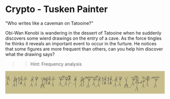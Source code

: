 
# Crypto - Tusken Painter

"Who writes like a caveman on Tatooine?"

Obi-Wan Kenobi is wandering in the dessert of Tatooine when he suddenly discovers 
some wierd drawings on the entry of a cave. As the force tingles he thinks it reveals 
an important event to occur in the furture. He notices that some figures are more 
frequent than others, can you help him discover what the drawing says? 

>>Hint: Frequency analysis

![CAVEMEN](cavemen.png)




